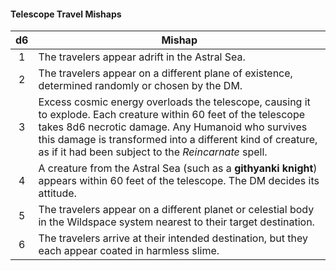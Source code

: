 #### Telescope Travel Mishaps
|  d6 | Mishap                                                                                                                                                                                                                                                                                      |
|:---:|---------------------------------------------------------------------------------------------------------------------------------------------------------------------------------------------------------------------------------------------------------------------------------------------|
|  1  | The travelers appear adrift in the Astral Sea.                                                                                                                                                                                                                                              |
|  2  | The travelers appear on a different plane of existence, determined randomly or chosen by the DM.                                                                                                                                                                                            |
|  3  | Excess cosmic energy overloads the telescope, causing it to explode. Each creature within 60 feet of the telescope takes 8d6 necrotic damage. Any Humanoid who survives this damage is transformed into a different kind of creature, as if it had been subject to the *Reincarnate* spell. |
|  4  | A creature from the Astral Sea (such as a **githyanki knight**) appears within 60 feet of the telescope. The DM decides its attitude.                                                                                                                                                       |
|  5  | The travelers appear on a different planet or celestial body in the Wildspace system nearest to their target destination.                                                                                                                                                                   |
|  6  | The travelers arrive at their intended destination, but they each appear coated in harmless slime.                                                                                                                                                                                          |